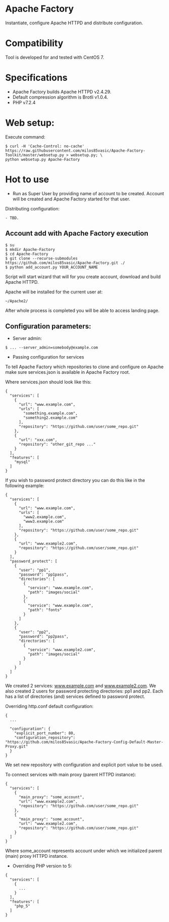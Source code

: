 # Apache Factory

Instantiate, configure Apache HTTPD and distribute configuration.

# Compatibility

Tool is developed for and tested with CentOS 7.

# Specifications

- Apache Factory builds Apache HTTPD v2.4.29.
- Default compression algorithm is Brotli v1.0.4.
- PHP v7.2.4

# Web setup:

Execute command:
```
$ curl -H 'Cache-Control: no-cache' https://raw.githubusercontent.com/milos85vasic/Apache-Factory-Toolkit/master/websetup.py > websetup.py; \
python websetup.py Apache-Factory  
```

# Hot to use
    
- Run as Super User by providing name of account to be created. 
Account will be created and Apache Factory started for that user.
    
Distributing configuration:

    - TBD.

## Account add with Apache Factory execution

```
$ su
$ mkdir Apache-Factory
$ cd Apache-Factory
$ git clone --recurse-submodules https://github.com/milos85vasic/Apache-Factory.git ./
$ python add_account.py YOUR_ACCOUNT_NAME
``` 

Script will start wizard that will for you create account, download and build Apache HTTPD.

Apache will be installed for the current user at:

```
~/Apache2/
```

After whole process is completed you will be able to access landing page.

## Configuration parameters:

- Server admin:
```
$ ... --server_admin=somebody@example.com
```

- Passing configuration for services

To tell Apache Factory which repositories to clone and configure on Apache make sure services.json is available in Apache Factory root.

Where services.json should look like this:
```
{
  "services": [
    {
      "url": "www.example.com",
      "urls": [
        "something.example.com",
        "something2.example.com"
      ],
      "repository": "https://github.com/user/some_repo.git"
    },
    {
      "url": "xxx.com",
      "repository": "other_git_repo ..."
    }
  ],
  "features": [
    "mysql"
  ]
}
```

If you wish to password protect directory you can do this like in the following example:
```
{
  "services": [
    {
      "url": "www.example.com",
      "urls": [
        "www2.example.com",
        "www3.example.com"
      ],
      "repository": "https://github.com/user/some_repo.git"
    },
    {
      "url": "www.example2.com",
      "repository": "https://github.com/user/some_repo.git"
    }
  ],
  "password_protect": [
    {
      "user": "pp1",
      "password": "pp1pass",
      "directories": [
        {
          "service": "www.example.com",
          "path": "images/social"
        },
        {
          "service": "www.example.com",
          "path": "fonts"
        }
      ]
    },
    {
      "user": "pp2",
      "password": "pp2pass",
      "directories": [
        {
          "service": "www.example2.com",
          "path": "images/social"
        }
      ]
    }
  ]
}
```

We created 2 services: www.example.com and www.example2.com. We also created 2 users for password 
protecting directories: pp1 and pp2. Each has a list of directories (and) services defined to password protect.

Overriding http.conf default configuration:
```
{
  ...
  
  "configuration": {
    "explicit_port_number": 80,
    "configuration_repository": "https://github.com/milos85vasic/Apache-Factory-Config-Default-Master-Proxy.git"
  }
}
```

We set new repository with configuration and explicit port value to be used.

To connect services with main proxy (parent HTTPD instance):
```
{
  "services": [
    {
      "main_proxy": "some_account",
      "url": "www.example2.com",
      "repository": "https://github.com/user/some_repo.git"
    },
    {
      "main_proxy": "some_account",
      "url": "www.example2.com",
      "repository": "https://github.com/user/some_repo.git"
    }
  ]
}
```

Where some_account represents account under which we initialized parent (main) proxy HTTPD instance.

- Overriding PHP version to 5:
```
{
  "services": [
    {
      ...
    }
  ],
  "features": [
    "php_5"
  ]
}
```
